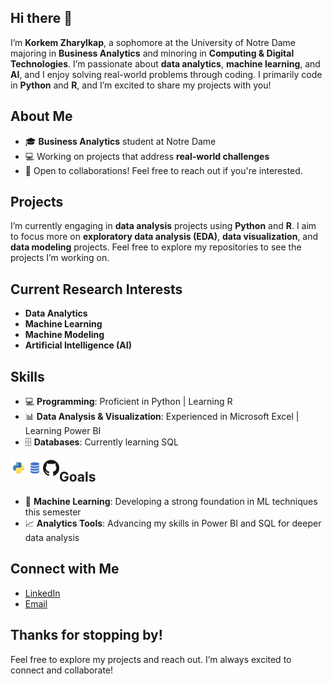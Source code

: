 ## Hi there 👋
I’m **Korkem Zharylkap**, a sophomore at the University of Notre Dame majoring in **Business Analytics** and minoring in **Computing & Digital Technologies**. I’m passionate about **data analytics**, **machine learning**, and **AI**, and I enjoy solving real-world problems through coding. I primarily code in **Python** and **R**, and I’m excited to share my projects with you!

## About Me

- 🎓 **Business Analytics** student at Notre Dame
- 💻 Working on projects that address **real-world challenges**
- 💬 Open to collaborations! Feel free to reach out if you're interested.

## Projects

I’m currently engaging in **data analysis** projects using **Python** and **R**. I aim to focus more on **exploratory data analysis (EDA)**, **data visualization**, and **data modeling** projects. Feel free to explore my repositories to see the projects I’m working on.

## Current Research Interests

- **Data Analytics**
- **Machine Learning**
- **Machine Modeling**
- **Artificial Intelligence (AI)**

## Skills
- 💻 **Programming**: Proficient in Python | Learning R  
- 📊 **Data Analysis & Visualization**: Experienced in Microsoft Excel | Learning Power BI  
- 🗄️ **Databases**: Currently learning SQL
<img align="left" alt="Python" width="26px" src="https://raw.githubusercontent.com/github/explore/80688e429a7d4ef2fca1e82350fe8e3517d3494d/topics/python/python.png" />
<img align="left" alt="SQL" width="26px" src="https://raw.githubusercontent.com/github/explore/80688e429a7d4ef2fca1e82350fe8e3517d3494d/topics/sql/sql.png" />
<img align="left" alt="GitHub" width="26px" src="https://raw.githubusercontent.com/github/explore/78df643247d429f6cc873026c0622819ad797942/topics/github/github.png" />


## Goals  
- 🤖 **Machine Learning**: Developing a strong foundation in ML techniques this semester  
- 📈 **Analytics Tools**: Advancing my skills in Power BI and SQL for deeper data analysis

## Connect with Me

- [LinkedIn](https://www.linkedin.com/in/korkemzharylkap/)
- [Email](kzharylk@nd.edu)


## Thanks for stopping by!

Feel free to explore my projects and reach out. I’m always excited to connect and collaborate!

